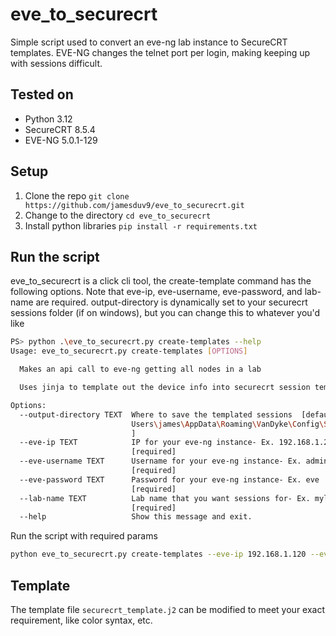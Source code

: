 # eve_to_securecrt

Simple script used to convert an eve-ng lab instance to SecureCRT templates. EVE-NG changes the telnet port per login, making keeping up with sessions difficult.

## Tested on
- Python 3.12
- SecureCRT 8.5.4
- EVE-NG 5.0.1-129

## Setup
1. Clone the repo
`git clone https://github.com/jamesduv9/eve_to_securecrt.git`
2. Change to the directory
`cd eve_to_securecrt`
3. Install python libraries
`pip install -r requirements.txt`

## Run the script
eve_to_securecrt is a click cli tool, the create-template command has the following options. Note that eve-ip, eve-username, eve-password, and lab-name are required. output-directory is dynamically set to your securecrt sessions folder (if on windows), but you can change this to whatever you'd like

```bash
PS> python .\eve_to_securecrt.py create-templates --help
Usage: eve_to_securecrt.py create-templates [OPTIONS]

  Makes an api call to eve-ng getting all nodes in a lab

  Uses jinja to template out the device info into securecrt session templates

Options:
  --output-directory TEXT  Where to save the templated sessions  [default: C:\
                           Users\james\AppData\Roaming\VanDyke\Config\Sessions
                           ]
  --eve-ip TEXT            IP for your eve-ng instance- Ex. 192.168.1.241
                           [required]
  --eve-username TEXT      Username for your eve-ng instance- Ex. admin
                           [required]
  --eve-password TEXT      Password for your eve-ng instance- Ex. eve
                           [required]
  --lab-name TEXT          Lab name that you want sessions for- Ex. mylab
                           [required]
  --help                   Show this message and exit.
```

Run the script with required params
```bash
python eve_to_securecrt.py create-templates --eve-ip 192.168.1.120 --eve-username admin --eve-password eve --lab-name mylab123
```

## Template
The template file `securecrt_template.j2` can be modified to meet your exact requirement, like color syntax, etc.